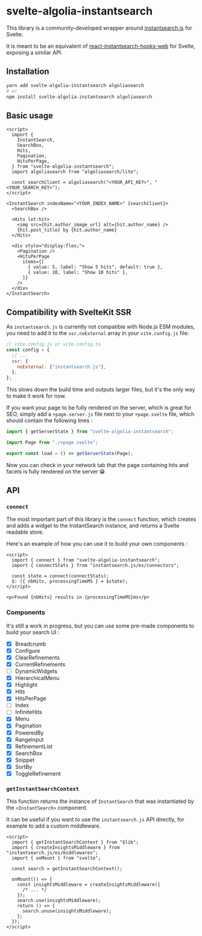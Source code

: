 # svelte-algolia-instantsearch

This library is a community-developed wrapper around [instantsearch.js](https://github.com/algolia/instantsearch) for Svelte.

It is meant to be an equivalent of [react-instantsearch-hooks-web](https://github.com/algolia/instantsearch/tree/master/packages/react-instantsearch-hooks-web) for Svelte, exposing a similar API.

## Installation

```sh
yarn add svelte-algolia-instantsearch algoliasearch
# or
npm install svelte-algolia-instantsearch algoliasearch
```

## Basic usage

```svelte
<script>
  import {
    InstantSearch,
    SearchBox,
    Hits,
    Pagination,
    HitsPerPage,
  } from "svelte-algolia-instantsearch";
  import algoliasearch from "algoliasearch/lite";

  const searchClient = algoliasearch("<YOUR_API_KEY>", "<YOUR_SEARCH_KEY>");
</script>

<InstantSearch indexName="<YOUR_INDEX_NAME>" {searchClient}>
  <SearchBox />

  <Hits let:hit>
    <img src={hit.author_image_url} alt={hit.author_name} />
    {hit.post_title} by {hit.author_name}
  </Hits>

  <div style="display:flex;">
    <Pagination />
    <HitsPerPage
      items={[
        { value: 5, label: "Show 5 hits", default: true },
        { value: 10, label: "Show 10 hits" },
      ]}
    />
  </div>
</InstantSearch>
```

## Compatibility with SvelteKit SSR

As `instantsearch.js` is currently not compatible with Node.js ESM modules, you need to add it to the `ssr.noExternal` array in your `vite.config.js` file:

```js
// vite.config.js or vite.config.ts
const config = {
  // ...
  ssr: {
    noExternal: ["instantsearch.js"],
  },
};
```

This slows down the build time and outputs larger files, but it's the only way to make it work for now.

If you want your page to be fully rendered on the server, which is great for SEO, simply add a `+page.server.js` file next to your `+page.svelte` file, which should contain the following lines :

```js
import { getServerState } from "svelte-algolia-instantsearch";

import Page from "./+page.svelte";

export const load = () => getServerState(Page);
```

Now you can check in your network tab that the page containing hits and facets is fully rendered on the server 😁

## API

### `connect`

The most important part of this library is the `connect` function, which creates and adds a widget to the InstantSearch instance, and returns a Svelte readable store.

Here's an example of how you can use it to build your own components :

```svelte
<script>
  import { connect } from "svelte-algolia-instantsearch";
  import { connectStats } from "instantsearch.js/es/connectors";

  const state = connect(connectStats);
  $: ({ nbHits, processingTimeMS } = $state);
</script>

<p>Found {nbHits} results in {processingTimeMS}ms</p>
```

### Components

It's still a work in progress, but you can use some pre-made components to build your search UI :

- [X] Breadcrumb
- [x] Configure
- [x] ClearRefinements
- [X] CurrentRefinements
- [ ] DynamicWidgets
- [X] HierarchicalMenu
- [x] Highlight
- [x] Hits
- [x] HitsPerPage
- [ ] Index
- [ ] InfiniteHits
- [X] Menu
- [x] Pagination
- [x] PoweredBy
- [X] RangeInput
- [x] RefinementList
- [x] SearchBox
- [x] Snippet
- [x] SortBy
- [x] ToggleRefinement

### `getInstantSearchContext`

This function returns the instance of `InstantSearch` that was instantiated by the `<InstantSearch>` component.

It can be useful if you want to use the `instantsearch.js` API directly, for example to add a custom middleware.

```svelte
<script>
  import { getInstantSearchContext } from "$lib";
  import { createInsightsMiddleware } from "instantsearch.js/es/middlewares";
  import { onMount } from "svelte";

  const search = getInstantSearchContext();

  onMount(() => {
    const insightsMiddleware = createInsightsMiddleware({
      /* ... */
    });
    search.use(insightsMiddleware);
    return () => {
      search.unuse(insightsMiddleware);
    };
  });
</script>
```
